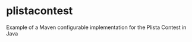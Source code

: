 plistacontest
=============

Example of a Maven configurable implementation for the Plista Contest in Java
